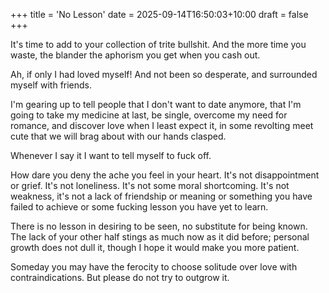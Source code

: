 +++
title = 'No Lesson'
date = 2025-09-14T16:50:03+10:00
draft = false
+++

It's time to add to your collection of trite bullshit. And the more time you waste, the blander the aphorism you get when you cash out.

Ah, if only I had loved myself! And not been so desperate, and surrounded myself with friends. 

I'm gearing up to tell people that I don't want to date anymore, that I'm going to take my medicine at last, be single, overcome my need for romance, and discover love when I least expect it, in some revolting meet cute that we will brag about with our hands clasped.

Whenever I say it I want to tell myself to fuck off. 

How dare you deny the ache you feel in your heart. It's not disappointment or grief. It's not loneliness. It's not some moral shortcoming. It's not weakness, it's not a lack of friendship or meaning or something you have failed to achieve or some fucking lesson you have yet to learn.

There is no lesson in desiring to be seen, no substitute for being known. The lack of your other half stings as much now as it did before; personal growth does not dull it, though I hope it would make you more patient. 

Someday you may have the ferocity to choose solitude over love with contraindications. But please do not try to outgrow it.
